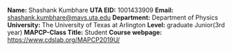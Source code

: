 **Name:** Shashank Kumbhare
**UTA EID:** 1001433909
**Email:** shashank.kumbhare@mavs.uta.edu
**Department:** Department of Physics
**University:** The University of Texas at Arlington
**Level:** graduate Junior(3rd year)
**MAPCP-Class Title:** Student
**Course webpage:**  https://www.cdslab.org/MAPCP2019U/

